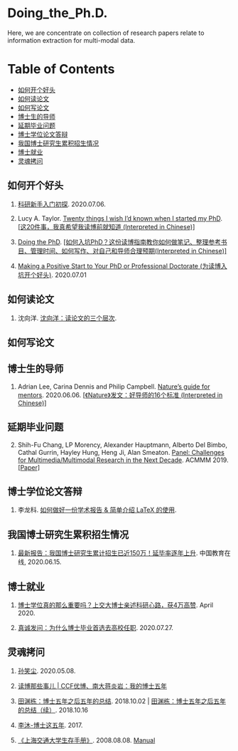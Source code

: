 # Doing_the_Ph.D.



Here, we are concentrate on collection of research papers relate to information extraction for multi-modal data.   


Table of Contents
=================


<!--   * [Datasets / Shared Tasks](#Datasets_Shared_Tasks) -->
<!--   * [Multi-modal Information Extraction from Text](#Multi-modal_Information_Extraction_from_Text) -->
  * [如何开个好头](#如何开个好头)
  * [如何读论文](#如何读论文)
  * [如何写论文](#如何写论文)
  * [博士生的导师](#博士生的导师)
  * [延期毕业问题](#延期毕业问题)
  * [博士学位论文答辩](#博士学位论文答辩)
  * [我国博士研究生累积招生情况](#我国博士研究生累积招生情况)
  * [博士就业](#博士就业)
  * [灵魂拷问](#灵魂拷问)


<!-- ## Datasets_Shared_Tasks -->
## 如何开个好头
1. [科研新手入门初探](https://mp.weixin.qq.com/s/BnKESACUwSOOff2y4tWVCw). 2020.07.06. 


2. Lucy A. Taylor. [Twenty things I wish I’d known when I started my PhD](https://www.nature.com/articles/d41586-018-07332-x). [[这20件事，我真希望我读博前就知道 (Interpreted in Chinese)]](https://mp.weixin.qq.com/s/tJ93cun139eDiOCEzQkN2g) 


3. [Doing the PhD](https://port.sas.ac.uk/mod/book/view.php?id=1553&chapterid=1444). [[如何入坑PhD？这份读博指南教你如何做笔记、整理参考书目、管理时间、如何写作、对自己和导师合理预期(Interpreted in Chinese)]](https://mp.weixin.qq.com/s/tJ93cun139eDiOCEzQkN2g) 


4. [Making a Positive Start to Your PhD or Professional Doctorate (为读博入坑开个好头)](https://3b019afd-1feb-4a2f-85e6-8dceac7c66ea.filesusr.com/ugd/489d73_620fda29be1542549ad753cbc8df8ebe.pdf). 2020.07.01



## 如何读论文
1. 沈向洋. [沈向洋：读论文的三个层次](https://mp.weixin.qq.com/s/DTPLmmi0W3K5f865Gj1SWg).


## 如何写论文


## 博士生的导师
1. Adrian Lee, Carina Dennis and Philip Campbell. [Nature’s guide for mentors](https://www.nature.com/articles/447791a.pdf). 2020.06.06. [[《Nature》发文：好导师的16个标准 (Interpreted in Chinese)]](https://www.toutiao.com/i6835253788102623747/?tt_from=weixin&utm_campaign=client_share&wxshare_count=1&timestamp=1591526703&app=news_article&utm_source=weixin&utm_medium=toutiao_android&use_new_style=1&req_id=202006071845020100260760843B257EE1&group_id=6835253788102623747) 


## 延期毕业问题
2. Shih-Fu Chang, LP Morency, Alexander Hauptmann, Alberto Del Bimbo, Cathal Gurrin, Hayley Hung, Heng Ji, Alan Smeaton. [Panel: Challenges for Multimedia/Multimodal Research in the Next Decade](https://blender.cs.illinois.edu/paper/multimediapanel.pdf). ACMMM 2019. [[Paper]](https://blender.cs.illinois.edu/paper/multimediapanel.pdf)


## 博士学位论文答辩
1. 李龙科. [如何做好⼀份学术报告 & 简单介绍 LaTeX 的使用](http://cicpi.ustc.edu.cn/indico/getFile.py/access?sessionId=2&resId=1&materialId=0&confId=681).


## 我国博士研究生累积招生情况
1. [最新报告：我国博士研究生累计招生已近150万！延毕率逐年上升](https://mp.weixin.qq.com/s/e4T2NRYxxTjTzLKCwvb3Mg). 中国教育在线, 2020.06.15. 


## 博士就业
1. [博士学位真的那么重要吗？上交大博士亲述科研心路，获4万高赞](https://www.toutiao.com/a6816911575148921356/?tt_from=weixin&utm_campaign=client_share&wxshare_count=1&timestamp=1587254635&app=news_article&utm_source=weixin&utm_medium=toutiao_android&req_id=202004190803550101310761314A98FA49&group_id=6816911575148921356). April 2020. 


2. [真诚发问：为什么博士毕业首选去高校任职](https://mp.weixin.qq.com/s/t0Btzt4NPzHcEJEzo1HGkA). 2020.07.27. 


## 灵魂拷问
1. [孙笑尘](https://mp.weixin.qq.com/s/28sSFY4yaSF1QVayx46jEQ). 2020.05.08.


2. [读博那些事儿 | CCF优博、南大蒋炎岩：我的博士五年](https://mp.weixin.qq.com/s/tKSO3M50njGifmj7ry0QHQ)


3. [田渊栋：博士五年之后五年的总结](https://mp.weixin.qq.com/s/JlVbb7_OrWqubbZq9vGwOw). 2018.10.02 | [田渊栋：博士五年之后五年的总结（续）](https://mp.weixin.qq.com/s/7r4t9DaGKSKzMuHDJM5k2g). 2018.10.16


4. [李沐-博士这五年](https://zhuanlan.zhihu.com/p/25099638). 2017.


5. [《上海交通大学生存手册》](https://liankeqin.gitbook.io/survivesjtumanual/). 2008.08.08. [Manual](https://github.com/BaldStrong/Shanghai-Jiaotong-University-Student-Survival-Manual/blob/master/%E4%B8%8A%E6%B5%B7%E4%BA%A4%E9%80%9A%E5%A4%A7%E5%AD%A6%E5%AD%A6%E7%94%9F%E7%94%9F%E5%AD%98%E6%89%8B%E5%86%8C.pdf)




